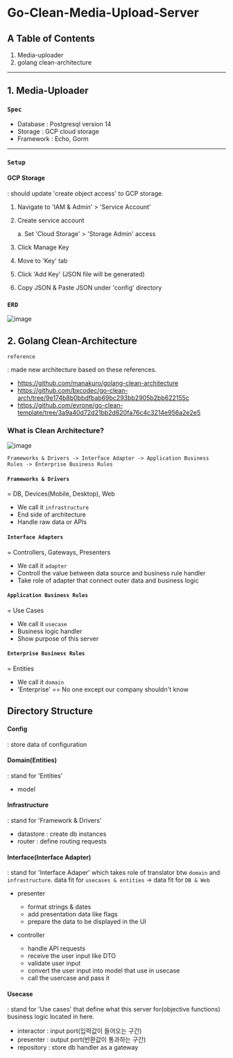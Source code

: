 # Go-Clean-Media-Upload-Server

## A Table of Contents

1. Media-uploader
2. golang clean-architecture

---

## 1. Media-Uploader

### `Spec`

- Database : Postgresql version 14
- Storage : GCP cloud storage
- Framework : Echo, Gorm

---

### `Setup`

#### GCP Storage

: should update 'create object access' to GCP storage.

1. Navigate to 'IAM & Admin' > 'Service Account'
2. Create service account

   a. Set 'Cloud Storage' > 'Storage Admin' access

3. Click Manage Key
4. Move to 'Key' tab
5. Click 'Add Key' (JSON file will be generated)
6. Copy JSON & Paste JSON under 'config' directory

### `ERD`

![image](https://user-images.githubusercontent.com/37768791/176164761-117e39de-1cce-4fe1-84f0-cf1ca0641249.png)

## 2. Golang Clean-Architecture

`reference`

: made new architecture based on these references.

- https://github.com/manakuro/golang-clean-architecture
- https://github.com/bxcodec/go-clean-arch/tree/9e174b8b0bbdfbab69bc293bb2905b2bb622155c
- https://github.com/evrone/go-clean-template/tree/3a9a40d72d21bb2d620fa76c4c3214e956a2e2e5

### What is Clean Architecture?

<!-- Clean Architecture image -->

![image](https://user-images.githubusercontent.com/37768791/175006980-11eda9ba-c36f-4d6e-86db-00e1f4044ab6.png)

```
Frameworks & Drivers -> Interface Adapter -> Application Business Rules -> Enterprise Business Rules
```

#### `Frameworks & Drivers`

= DB, Devices(Mobile, Desktop), Web

- We call it `infrastructure`
- End side of architecture
- Handle raw data or APIs

#### `Interface Adapters`

= Controllers, Gateways, Presenters

- We call it `adapter`
- Controll the value between data source and business rule handler
- Take role of adapter that connect outer data and business logic

#### `Application Business Rules`

= Use Cases

- We call it `usecase`
- Business logic handler
- Show purpose of this server

#### `Enterprise Business Rules`

= Entities

- We call it `domain`
- 'Enterprise' == No one except our company shouldn't know

## Directory Structure

#### Config

: store data of configuration

#### Domain(Entities)

: stand for 'Entities'

- model

#### Infrastructure

: stand for 'Framework & Drivers'

- datastore
  : create db instances
- router
  : define routing requests

#### Interface(Interface Adapter)

: stand for 'Interface Adaper' which takes role of translator btw `domain` and `infrastructure`. data fit for `usecases & entities` -> data fit for `DB & Web`

<!-- - repository
  : store db handler as a gateway -->

- presenter

  - format strings & dates
  - add presentation data like flags
  - prepare the data to be displayed in the UI

- controller

  - handle API requests
  - receive the user input like DTO
  - validate user input
  - convert the user input into model that use in usecase
  - call the usercase and pass it

#### Usecase

: stand for 'Use cases' that define what this server for(objective functions)
business logic located in here.

- interactor
  : input port(입력값이 들어오는 구간)
- presenter
  : output port(반환값이 통과하는 구간)
- repository
  : store db handler as a gateway
